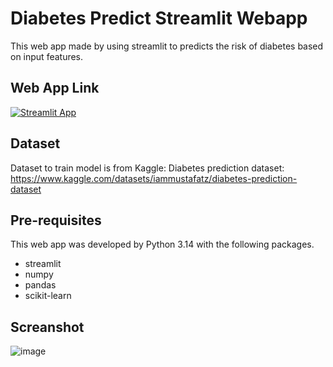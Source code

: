 # Diabetes Predict Streamlit Webapp

This web app made by using streamlit to predicts the risk of diabetes based on input features.

## Web App Link

[![Streamlit App](https://static.streamlit.io/badges/streamlit_badge_black_white.svg)](https://myapp-u6qfc7bmwsdsdngb7eb6ku.streamlit.app/)

## Dataset
Dataset to train model is from Kaggle: Diabetes prediction dataset:
https://www.kaggle.com/datasets/iammustafatz/diabetes-prediction-dataset

## Pre-requisites

This web app was developed by Python 3.14 with the following packages.
- streamlit
- numpy
- pandas
- scikit-learn

## Screanshot
![image](https://github.com/user-attachments/assets/e60ebfc5-5b24-4bfb-b7c0-8d472bbdd0bc)
